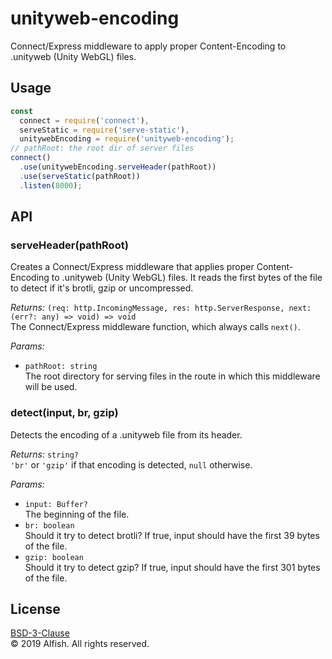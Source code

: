 # unityweb-encoding
Connect/Express middleware to apply proper Content-Encoding to .unityweb (Unity WebGL) files.

## Usage
```js
const
  connect = require('connect'),
  serveStatic = require('serve-static'),
  unitywebEncoding = require('unityweb-encoding');
// pathRoot: the root dir of server files
connect()
  .use(unitywebEncoding.serveHeader(pathRoot))
  .use(serveStatic(pathRoot))
  .listen(8000);
```

## API

### serveHeader(pathRoot)
Creates a Connect/Express middleware that applies proper Content-Encoding to .unityweb (Unity WebGL) files.
It reads the first bytes of the file to detect if it's brotli, gzip or uncompressed.

*Returns:* `(req: http.IncomingMessage, res: http.ServerResponse, next: (err?: any) => void) => void`  
The Connect/Express middleware function, which always calls `next()`.

*Params:*

- `pathRoot: string`  
  The root directory for serving files in the route in which this middleware will be used.

### detect(input, br, gzip)
Detects the encoding of a .unityweb file from its header.

*Returns:* `string?`  
`'br'` or `'gzip'` if that encoding is detected, `null` otherwise.

*Params:*

- `input: Buffer?`  
  The beginning of the file.
- `br: boolean`  
  Should it try to detect brotli? If true, input should have the first 39 bytes of the file.
- `gzip: boolean`  
  Should it try to detect gzip? If true, input should have the first 301 bytes of the file.

## License
[BSD-3-Clause]( https://spdx.org/licenses/BSD-3-Clause )  
© 2019 Alfish. All rights reserved.
